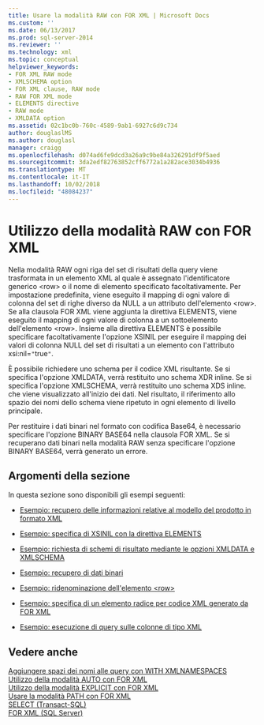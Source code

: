 ```yaml
---
title: Usare la modalità RAW con FOR XML | Microsoft Docs
ms.custom: ''
ms.date: 06/13/2017
ms.prod: sql-server-2014
ms.reviewer: ''
ms.technology: xml
ms.topic: conceptual
helpviewer_keywords:
- FOR XML RAW mode
- XMLSCHEMA option
- FOR XML clause, RAW mode
- RAW FOR XML mode
- ELEMENTS directive
- RAW mode
- XMLDATA option
ms.assetid: 02c1bc0b-760c-4589-9ab1-6927c6d9c734
author: douglaslMS
ms.author: douglasl
manager: craigg
ms.openlocfilehash: d074ad6fe9dcd3a26a9c9be84a326291df9f5aed
ms.sourcegitcommit: 3da2edf82763852cff6772a1a282ace3034b4936
ms.translationtype: MT
ms.contentlocale: it-IT
ms.lasthandoff: 10/02/2018
ms.locfileid: "48084237"
---
```

# <a name="use-raw-mode-with-for-xml"></a>Utilizzo della modalità RAW con FOR XML
  Nella modalità RAW ogni riga del set di risultati della query viene trasformata in un elemento XML al quale è assegnato l'identificatore generico \<row> o il nome di elemento specificato facoltativamente. Per impostazione predefinita, viene eseguito il mapping di ogni valore di colonna del set di righe diverso da NULL a un attributo dell'elemento \<row>. Se alla clausola FOR XML viene aggiunta la direttiva ELEMENTS, viene eseguito il mapping di ogni valore di colonna a un sottoelemento dell'elemento \<row>. Insieme alla direttiva ELEMENTS è possibile specificare facoltativamente l'opzione XSINIL per eseguire il mapping dei valori di colonna NULL del set di risultati a un elemento con l'attributo xsi:nil=`"`true`"`.  
  
 È possibile richiedere uno schema per il codice XML risultante. Se si specifica l'opzione XMLDATA, verrà restituito uno schema XDR inline. Se si specifica l'opzione XMLSCHEMA, verrà restituito uno schema XDS inline. che viene visualizzato all'inizio dei dati. Nel risultato, il riferimento allo spazio dei nomi dello schema viene ripetuto in ogni elemento di livello principale.  
  
 Per restituire i dati binari nel formato con codifica Base64, è necessario specificare l'opzione BINARY BASE64 nella clausola FOR XML. Se si recuperano dati binari nella modalità RAW senza specificare l'opzione BINARY BASE64, verrà generato un errore.  
  
## <a name="in-this-section"></a>Argomenti della sezione  
 In questa sezione sono disponibili gli esempi seguenti:  
  
-   [Esempio: recupero delle informazioni relative al modello del prodotto in formato XML](example-retrieving-product-model-information-as-xml.md)  
  
-   [Esempio: specifica di XSINIL con la direttiva ELEMENTS](example-specifying-xsinil-with-the-elements-directive.md)  
  
-   [Esempio: richiesta di schemi di risultato mediante le opzioni XMLDATA e XMLSCHEMA](example-requesting-schemas-as-results-with-the-xmldata-and-xmlschema-options.md)  
  
-   [Esempio: recupero di dati binari](example-retrieving-binary-data.md)  
  
-   [Esempio: ridenominazione dell'elemento &#60;row&#62;](example-renaming-the-row-element.md)  
  
-   [Esempio: specifica di un elemento radice per codice XML generato da FOR XML](example-specifying-a-root-element-for-the-xml-generated-by-for-xml.md)  
  
-   [Esempio: esecuzione di query sulle colonne di tipo XML](example-querying-xmltype-columns.md)  
  
## <a name="see-also"></a>Vedere anche  
 [Aggiungere spazi dei nomi alle query con WITH XMLNAMESPACES](add-namespaces-to-queries-with-with-xmlnamespaces.md)   
 [Utilizzo della modalità AUTO con FOR XML](use-auto-mode-with-for-xml.md)   
 [Utilizzo della modalità EXPLICIT con FOR XML](use-explicit-mode-with-for-xml.md)   
 [Usare la modalità PATH con FOR XML](use-path-mode-with-for-xml.md)   
 [SELECT &#40;Transact-SQL&#41;](/sql/t-sql/queries/select-transact-sql)   
 [FOR XML &#40;SQL Server&#41;](../xml/for-xml-sql-server.md)  
  
  
